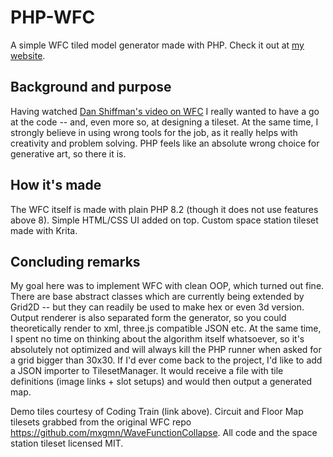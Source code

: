 # PHP-WFC

A simple WFC tiled model generator made with PHP. Check it out at [my website](https://dorianm.com/demos/php-wfc).

## Background and purpose
Having watched [Dan Shiffman's video on WFC](https://thecodingtrain.com/challenges/171-wave-function-collapse/) I really wanted to have a go at the code -- and, even more so, at designing a tileset. At the same time, I strongly believe in using wrong tools for the job, as it really helps with creativity and problem solving. PHP feels like an absolute wrong choice for generative art, so there it is.

## How it's made
The WFC itself is made with plain PHP 8.2 (though it does not use features above 8). Simple HTML/CSS UI added on top. Custom space station tileset made with Krita.

## Concluding remarks
My goal here was to implement WFC with clean OOP, which turned out fine. There are base abstract classes which are currently being extended by Grid2D -- but they can readily be used to make hex or even 3d version. Output renderer is also separated form the generator, so you could theoretically render to xml, three.js compatible JSON etc. At the same time, I spent no time on thinking about the algorithm itself whatsoever, so it's absolutely not optimized and will always kill the PHP runner when asked for a grid bigger than 30x30. If I'd ever come back to the project, I'd like to add a JSON importer to TilesetManager. It would receive a file with tile definitions (image links + slot setups) and would then output a generated map.

Demo tiles courtesy of Coding Train (link above).
Circuit and Floor Map tilesets grabbed from the original WFC repo https://github.com/mxgmn/WaveFunctionCollapse.
All code and the space station tileset licensed MIT.